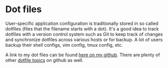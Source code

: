 # Dot files

User-specific application configuration is traditionally stored in so called dotfiles (files that the filename starts with a dot). It's a good idea to track dotfiles with a version control system such as Git to keep track of changes and synchronize dotfiles across various hosts or for backup. A lot of users backup their shell configs, vim config, tmux config, etc.

A link to my dot files can be found [here on my github](https://github.com/Th4ntis/dotfiles). There are plenty of other [dotfile topics](https://github.com/topics/dotfiles) on github as well.
